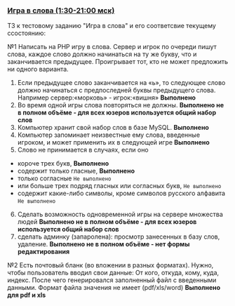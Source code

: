 <h3><a href="http://servyz.xyz:8099">Игра в слова (1:30-21:00 мск)</a></h3>

<p>ТЗ к тестовому заданию "Игра в слова" и его соответсвие текущему ссостоянию:</p>

№1
Написать на PHP игру в слова. Сервер и игрок по очереди пишут слова, каждое слово должно начинаться на ту же букву, что и заканчивается предыдущее.
Проигрывает тот, кто не может предложить ни одного варианта.
1) Если предыдущее слово заканчивается на «ь», то следующее слово должно начинаться с предпоследней буквы предыдущего слова. Например сервер:«морковь» -
игрок:«вишня» **Выполнено**
2) Во время одной игры слова повторяться не должны. **Выполнено не в полном объёме - для всех юзеров используется общий набор слов**
3) Компьютер хранит свой набор слов в базе MySQL. **Выполнено**
4) Компьютер запоминает неизвестные ему слова, введенные игроком, и может применить их в следующей игре **Выполнено**
5) Слово не принимается в случаях, если оно
* короче трех букв, **Выполнено**
* содержит только гласные, **Выполнено**
* только согласные `Не выполнено`
* или больше трех подряд гласных или согласных букв, `Не выполнено`
* содержит какие-либо символы, кроме символов русского алфавита `Не выполнено`
6) Сделать возможность одновременной игры на сервере множества людей **Выполнено не в полном объёме - для всех юзеров используется общий набор слов**
7) сделать админку (запаролена): просмотр занесенных в базу слов, удаление. **Выполнено не в полном объёме - нет формы редактирования**

№2 Есть почтовый бланк (во вложении в разных форматах).
Нужно, чтобы пользователь вводил свои данные: От кого, откуда, кому,
куда, индекс. После чего генерировался заполненный файл с введенными
данными. Формат файла значения не имеет (pdf/xls/word) **Выполнено для pdf и xls**